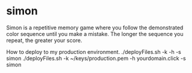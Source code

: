 # simon
Simon is a repetitive memory game where you follow the demonstrated color sequence until you make a mistake. The longer the sequence you repeat, the greater your score. 

How to deploy to my production environment. 
./deployFiles.sh -k <yourpemkey> -h <yourdomain> -s simon
./deployFiles.sh -k ~/keys/production.pem -h yourdomain.click -s simon